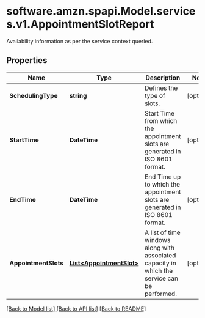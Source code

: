 # software.amzn.spapi.Model.services.v1.AppointmentSlotReport
Availability information as per the service context queried.

## Properties

Name | Type | Description | Notes
------------ | ------------- | ------------- | -------------
**SchedulingType** | **string** | Defines the type of slots. | [optional] 
**StartTime** | **DateTime** | Start Time from which the appointment slots are generated in ISO 8601 format. | [optional] 
**EndTime** | **DateTime** | End Time up to which the appointment slots are generated in ISO 8601 format. | [optional] 
**AppointmentSlots** | [**List&lt;AppointmentSlot&gt;**](AppointmentSlot.md) | A list of time windows along with associated capacity in which the service can be performed. | [optional] 

[[Back to Model list]](../README.md#documentation-for-models) [[Back to API list]](../README.md#documentation-for-api-endpoints) [[Back to README]](../README.md)

